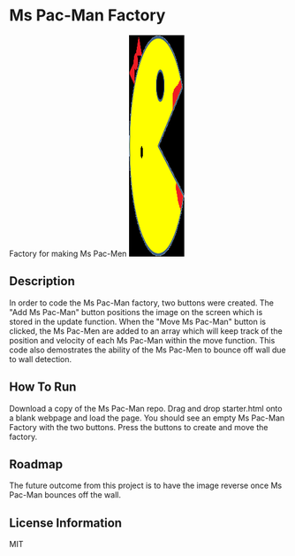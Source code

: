 # Ms Pac-Man Factory 
Factory for making Ms Pac-Men 
<img src="MsPacMan1.png" width="100px" height="400px" />

## Description
In order to code the Ms Pac-Man factory, two buttons were created. The "Add Ms Pac-Man" button positions the image on the screen which is stored in the update function. When the "Move Ms Pac-Man" button is clicked, the Ms Pac-Men are added to an array which will keep track of the position and velocity of each Ms Pac-Man within the move function. This code also demostrates the ability of the Ms Pac-Men to bounce off wall due to wall detection.  

## How To Run 
Download a copy of the Ms Pac-Man repo. Drag and drop starter.html onto a blank webpage and load the page. You should see an empty Ms Pac-Man Factory with the two buttons. Press the buttons to create and move the factory.

## Roadmap
The future outcome from this project is to have the image reverse once Ms Pac-Man bounces off the wall.

## License Information
MIT 

